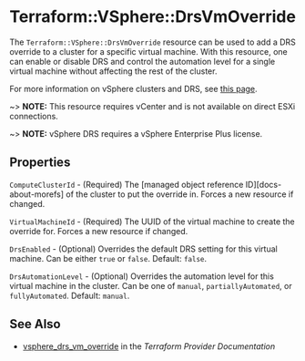 # Terraform::VSphere::DrsVmOverride

The `Terraform::VSphere::DrsVmOverride` resource can be used to add a DRS override to a
cluster for a specific virtual machine. With this resource, one can enable or
disable DRS and control the automation level for a single virtual machine
without affecting the rest of the cluster.

For more information on vSphere clusters and DRS, see [this
page][ref-vsphere-drs-clusters].

[ref-vsphere-drs-clusters]: https://docs.vmware.com/en/VMware-vSphere/6.5/com.vmware.vsphere.resmgmt.doc/GUID-8ACF3502-5314-469F-8CC9-4A9BD5925BC2.html

~> **NOTE:** This resource requires vCenter and is not available on direct ESXi
connections.

~> **NOTE:** vSphere DRS requires a vSphere Enterprise Plus license.

## Properties

`ComputeClusterId` - (Required) The [managed object reference ID][docs-about-morefs] of the cluster to put the override in.  Forces a new resource if changed.

`VirtualMachineId` - (Required) The UUID of the virtual machine to create the override for.  Forces a new resource if changed.

`DrsEnabled` - (Optional) Overrides the default DRS setting for this virtual machine. Can be either `true` or `false`. Default: `false`.

`DrsAutomationLevel` - (Optional) Overrides the automation level for this virtual machine in the cluster. Can be one of `manual`, `partiallyAutomated`, or `fullyAutomated`. Default: `manual`.


## See Also

* [vsphere_drs_vm_override](https://www.terraform.io/docs/providers/vsphere/r/drs_vm_override.html) in the _Terraform Provider Documentation_